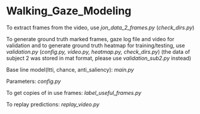 # Walking_Gaze_Modeling

To extract frames from the video, use _jon_data_2_frames.py_ (_check_dirs.py_)

To generate ground truth marked frames, gaze log file and video for validation and to generate ground truth heatmap for training/testing, use _validation.py_ (_config.py, video.py, heatmap.py, check_dirs.py_)
(the data of subject 2 was stored in mat format, please use _validation_sub2.py_ instead)

Base line model(Itti, chance, anti_saliency): _main.py_

Parameters: _config.py_

To get copies of in use frames: _label_useful_frames.py_

To replay predictions: _replay_video.py_
